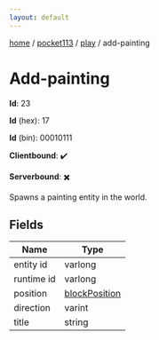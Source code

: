 ```yaml
---
layout: default
---
```


[home](/)  /  [pocket113](/protocol/pocket113)  /  [play](/protocol/pocket113/play)  /  add-painting

# Add-painting

**Id**: 23

**Id** (hex): 17

**Id** (bin): 00010111

**Clientbound**: ✔️

**Serverbound**: ✖️

Spawns a painting entity in the world.

## Fields

Name | Type
---|---
entity id | varlong
runtime id | varlong
position | [blockPosition](/protocol/pocket113/types/block-position)
direction | varint
title | string

